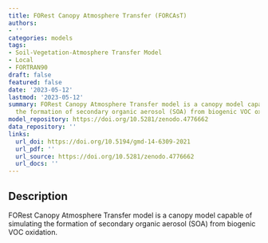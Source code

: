 ```yaml
---
title: FORest Canopy Atmosphere Transfer (FORCAsT)
authors:
- ''
categories: models
tags:
- Soil-Vegetation-Atmosphere Transfer Model
- Local
- FORTRAN90
draft: false
featured: false
date: '2023-05-12'
lastmod: '2023-05-12'
summary: FORest Canopy Atmosphere Transfer model is a canopy model capable of simulating
  the formation of secondary organic aerosol (SOA) from biogenic VOC oxidation.
model_repository: https://doi.org/10.5281/zenodo.4776662
data_repository: ''
links:
  url_doi: https://doi.org/10.5194/gmd-14-6309-2021
  url_pdf: ''
  url_source: https://doi.org/10.5281/zenodo.4776662
  url_docs: ''
---
```


## Description

FORest Canopy Atmosphere Transfer model is a canopy model capable of simulating the formation of secondary organic aerosol (SOA) from biogenic VOC oxidation.

